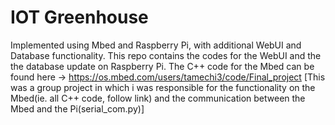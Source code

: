 # IOT Greenhouse

Implemented using Mbed and Raspberry Pi, with additional WebUI and Database functionality. This repo contains the codes for the WebUI and the the database update on Raspberry Pi. The C++ code for the Mbed can be found here -> https://os.mbed.com/users/tamechi3/code/Final_project [This was a group project in which i was responsible for the functionality on the Mbed(ie. all C++ code, follow link) and the communication between the Mbed and the Pi(serial_com.py)]
